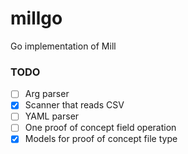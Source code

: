 # millgo
Go implementation of Mill

### TODO
 - [ ] Arg parser
 - [x] Scanner that reads CSV
 - [ ] YAML parser
 - [ ] One proof of concept field operation
 - [x] Models for proof of concept file type
